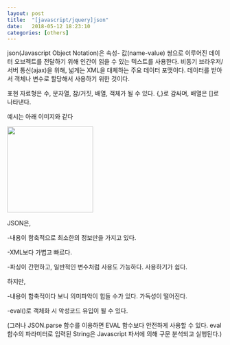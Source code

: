 ```yaml
---
layout: post
title:  "[javascript/jquery]json"
date:   2018-05-12 18:23:10
categories: [others]
---
```

json(Javascript Object Notation)은 속성- 값(name-value) 쌍으로 이루어진 데이터 오브젝트를 전달하기 위해 인간이 읽을 수 있는 텍스트를 사용한다. 비동기 브라우저/ 서버 통신(ajax)을 위해, 넓게는 XML을 대체하는 주요 데이터 포맷이다. 데이터를 받아서 객체나 변수로 할당해서 사용하기 위한 것이다.

표현 자료형은 수, 문자열, 참/거짓, 배열, 객체가 될 수 있다.
{,}로 감싸며, 배열은 []로 나타낸다.

예시는 아래 이미지와 같다

<img src="https://user-images.githubusercontent.com/26562553/39955870-625a5510-5611-11e8-81eb-79205d99161b.JPG" width="200">


JSON은,

-내용이 함축적으로 최소한의 정보만을 가지고 있다.

-XML보다 가볍고 빠르다.

-파싱이 간편하고, 일반적인 변수처럼 사용도 가능하다. 사용하기가 쉽다.


하지만,

-내용이 함축적이다 보니 의미파악이 힘들 수가 있다. 가독성이 떨어진다.

-eval()로 객체화 시 악성코드 유입이 될 수 있다.

(그러나 JSON.parse 함수를 이용하면 EVAL 함수보다 안전하게 사용할 수 있다. eval 함수의 파라미터로 입력된 String은 Javascript 파서에 의해 구문 분석되고 실행된다.)
